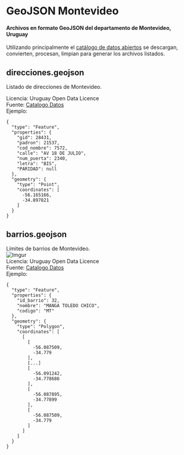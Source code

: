 # GeoJSON Montevideo
#### Archivos en formato GeoJSON del departamento de Montevideo, Uruguay

Utilizando principalmente el [catálogo de datos abiertos](https://catalogodatos.gub.uy/) se descargan, convierten, procesan, limpian para generar los archivos listados.

## direcciones.geojson

Listado de direcciones de Montevideo.  

Licencia: Uruguay Open Data Licence  
Fuente: [Catalogo Datos](https://catalogodatos.gub.uy/dataset/direcciones-oficiales-de-montevideo)   
Ejemplo:  
```
{
  "type": "Feature",
  "properties": {
    "gid": 28431,
    "padron": 21537,
    "cod_nombre": 7572,
    "calle": "AV 18 DE JULIO",
    "num_puerta": 2340,
    "letra": "BIS",
    "PARIDAD": null
  },
  "geometry": {
    "type": "Point",
    "coordinates": [
      -56.165166,
      -34.897821
    ]
  }
}
```


## barrios.geojson

Límites de barrios de Montevideo.  
![Imgur](http://i.imgur.com/dsb3aCD.png?)  
Licencia: Uruguay Open Data Licence  
Fuente: [Catalogo Datos](https://catalogodatos.gub.uy/dataset/limites-barrios)   
Ejemplo:  
```
{
  "type": "Feature",
  "properties": {
    "id_barrio": 32,
    "nombre": "MANGA TOLEDO CHICO",
    "codigo": "MT"
  },
  "geometry": {
    "type": "Polygon",
    "coordinates": [
      [
        [
          -56.087509,
          -34.779
        ],
        [...]
        [
          -56.091242,
          -34.778686
        ],
        [
          -56.087895,
          -34.77899
        ],
        [
          -56.087509,
          -34.779
        ]
      ]
    ]
  }
}

```
